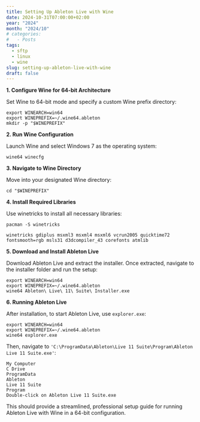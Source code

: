 ```yaml
---
title: Setting Up Ableton Live with Wine
date: 2024-10-31T07:00:00+02:00
year: "2024"
month: "2024/10"
# categories:
#   - Posts
tags:
  - sftp
  - linux
  - wine
slug: setting-up-ableton-live-with-wine
draft: false
---
```


**1. Configure Wine for 64-bit Architecture**

Set Wine to 64-bit mode and specify a custom Wine prefix directory:

```
export WINEARCH=win64
export WINEPREFIX=~/.wine64.ableton
mkdir -p "$WINEPREFIX"
```

**2. Run Wine Configuration**

Launch Wine and select Windows 7 as the operating system:

```
wine64 winecfg
```

**3. Navigate to Wine Directory**

Move into your designated Wine directory:

```
cd "$WINEPREFIX"
```

**4. Install Required Libraries**

Use winetricks to install all necessary libraries:

```
pacman -S winetricks

winetricks gdiplus msxml3 msxml4 msxml6 vcrun2005 quicktime72 fontsmooth=rgb msls31 d3dcompiler_43 corefonts atmlib
```

**5. Download and Install Ableton Live**

Download Ableton Live and extract the installer. Once extracted, navigate to the installer folder and run the setup:

```
export WINEARCH=win64
export WINEPREFIX=~/.wine64.ableton
wine64 Ableton\ Live\ 11\ Suite\ Installer.exe
```

**6. Running Ableton Live**

After installation, to start Ableton Live, use `explorer.exe`:

```
export WINEARCH=win64
export WINEPREFIX=~/.wine64.ableton
wine64 explorer.exe
```

Then, navigate to `'C:\ProgramData\Ableton\Live 11 Suite\Program\Ableton Live 11 Suite.exe'`:

    My Computer
    C Drive
    ProgramData
    Ableton
    Live 11 Suite
    Program
    Double-click on Ableton Live 11 Suite.exe

This should provide a streamlined, professional setup guide for running Ableton Live with Wine in a 64-bit configuration.